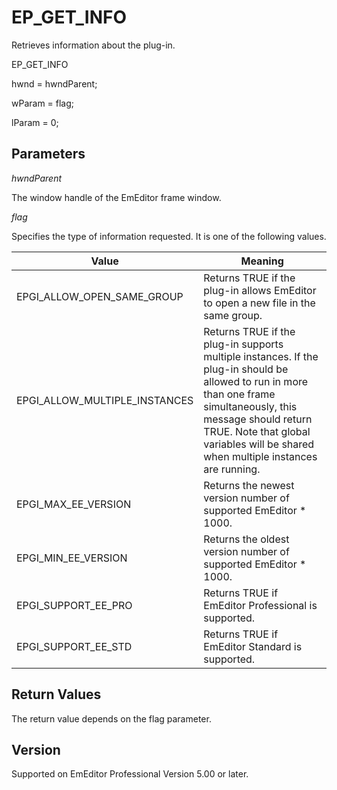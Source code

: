 # EP\_GET\_INFO

Retrieves information about the plug-in.

EP\_GET\_INFO

hwnd = hwndParent;

wParam = flag;

lParam = 0;

## Parameters

_hwndParent_

The window handle of the EmEditor frame window.

_flag_

Specifies the type of information requested. It is one of the following values.

| Value | Meaning |
| --- | --- |
| EPGI\_ALLOW\_OPEN\_SAME\_GROUP | Returns TRUE if the plug-in allows EmEditor to open a new file in the same group. |
| EPGI\_ALLOW\_MULTIPLE\_INSTANCES | Returns TRUE if the plug-in supports multiple instances. If the plug-in should be allowed to run in more than one frame simultaneously, this message should return TRUE. Note that global <br> variables will be shared when multiple instances are running. |
| EPGI\_MAX\_EE\_VERSION | Returns the newest version number of supported EmEditor \* 1000. |
| EPGI\_MIN\_EE\_VERSION | Returns the oldest version number of supported EmEditor \* 1000. |
| EPGI\_SUPPORT\_EE\_PRO | Returns TRUE if EmEditor Professional is supported. |
| EPGI\_SUPPORT\_EE\_STD | Returns TRUE if EmEditor Standard is supported. |

## Return Values

The return value depends on the flag parameter.

## Version

Supported on EmEditor Professional Version 5.00 or later.
